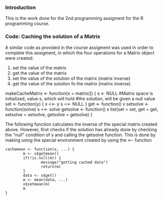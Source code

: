 ### Introduction

This is the work done for the 2nd programming assigment for the R programming course. 

### Code: Caching the solution of a Matrix

A similar code as provided in the course assigment was used in order to complete this assigment, in which the four operations for a Matrix object were created:

1.  set the value of the matrix
2.  get the value of the matrix
3.  set the value of the solution of the matrix (matrix inverse)
4.  get the value of the solution fo the matrix (matrix inverse)

<!-- -->


makeCacheMatrix <- function(x = matrix()) {
  s <- NULL
  #Matrix space is initialized, value s, which will hold
  #the solution, will be given a null value
  set <- function(y) {
    x <<- y
    s <<- NULL
  }
  get <- function() x
  setsolve <- function(solve) s <<- solve 
  getsolve <- function() s
  list(set = set, get = get,
       setsolve = setsolve,
       getsolve = getsolve)
}

The following function calculates the inverse of the special matrix created above. However, first checks if the solution has already done by checking the "null" condition of s and calling the getsolve function. This is done by making using the special environment created by using the <-- function

    cachemean <- function(x, ...) {
            m <- x$getmean()
            if(!is.null(m)) {
                    message("getting cached data")
                    return(m)
            }
            data <- x$get()
            m <- mean(data, ...)
            x$setmean(m)
            m
    }

